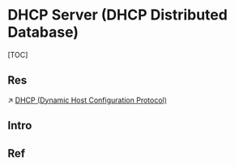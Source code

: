 # DHCP Server (DHCP Distributed Database)

[TOC]



## Res
↗ [DHCP (Dynamic Host Configuration Protocol)](../../../🏎️%20Computer%20Networking%20and%20Communication/📌%20Computer%20Networking%20Basics/0x01%20Application%20Layer/🚔%20Network%20Managements%20&%20Standards/DHCP%20(Dynamic%20Host%20Configuration%20Protocol)/DHCP%20(Dynamic%20Host%20Configuration%20Protocol).md)



## Intro


## Ref

